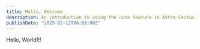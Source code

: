 ```yaml
---
title: Hello, Welcome
description: An introduction to using the note feature in Astro Cactus
publishDate: "2025-02-12T06:01:00Z"
---
```


Hello, World!!!
<!-- Hi, Hello. This is an example note feature included with Astro Cactus. -->

<!-- They're for shorter, concise "post's" that you'd like to share, they generally don't include headings, but hey, that's entirely up to you. -->
